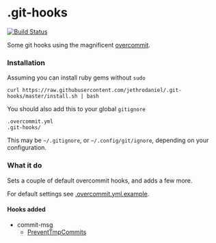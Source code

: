 # .git-hooks

[![Build Status](https://travis-ci.com/jethrodaniel/.git-hooks.svg?branch=master)](https://travis-ci.com/jethrodaniel/.git-hooks)

Some git hooks using the magnificent [overcommit](https://github.com/sds/overcommit).

### Installation

Assuming you can install ruby gems without `sudo`

```
curl https://raw.githubusercontent.com/jethrodaniel/.git-hooks/master/install.sh | bash
```

You should also add this to your global `gitignore`

```
.overcommit.yml
.git-hooks/
```

This may be `~/.gitignore`, or `~/.config/git/ignore`, depending on your configuration.


### What it do

Sets a couple of default overcommit hooks, and adds a few more.

For default settings see [.overcommit.yml.example](.overcommit.yml.example).

#### Hooks added

- commit-msg
  - [PreventTmpCommits](commit_msg/prevent_tmp_commits.rb)
